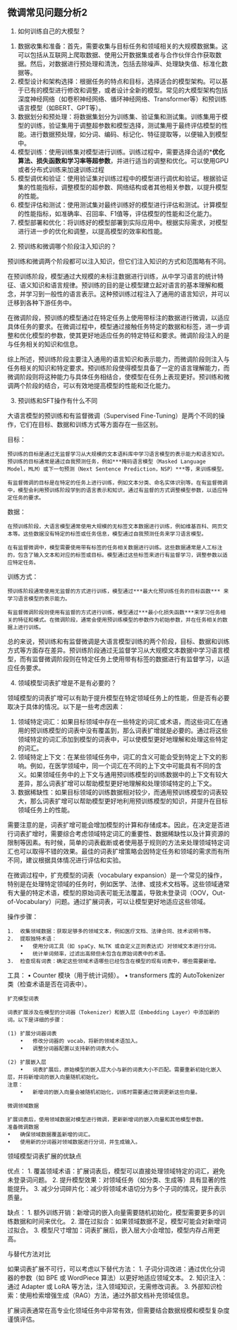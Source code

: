 ## 微调常见问题分析2

1. 如何训练自己的大模型？
   
1) 数据收集和准备：首先，需要收集与目标任务和领域相关的大规模数据集。这可以包括从互联网上爬取数据、使用公开数据集或者与合作伙伴合作获取数据。然后，对数据进行预处理和清洗，包括去除噪声、处理缺失值、标准化数据等。
2) 模型设计和架构选择：根据任务的特点和目标，选择适合的模型架构。可以基于已有的模型进行修改和调整，或者设计全新的模型。常见的大模型架构包括深度神经网络（如卷积神经网络、循环神经网络、Transformer等）和预训练语言模型（如BERT、GPT等）。
3) 数据划分和预处理：将数据集划分为训练集、验证集和测试集。训练集用于模型的训练，验证集用于调整超参数和模型选择，测试集用于最终评估模型的性能。进行数据预处理，如分词、编码、标记化、特征提取等，以便输入到模型中。
4) 模型训练：使用训练集对模型进行训练。训练过程中，需要选择合适的***优化算法、损失函数和学习率等超参数**，并进行适当的调整和优化。可以使用GPU或者分布式训练来加速训练过程
5) 模型调优和验证：使用验证集对训练过程中的模型进行调优和验证。根据验证集的性能指标，调整模型的超参数、网络结构或者其他相关参数，以提升模型的性能。
6) 模型评估和测试：使用测试集对最终训练好的模型进行评估和测试。计算模型的性能指标，如准确率、召回率、F1值等，评估模型的性能和泛化能力。
7) 模型部署和优化：将训练好的模型部署到实际应用中。根据实际需求，对模型进行进一步的优化和调整，以提高模型的效率和性能。

2. 预训练和微调哪个阶段注入知识的？

预训练和微调两个阶段都可以注入知识，但它们注入知识的方式和范围略有不同。

在预训练阶段，模型通过大规模的未标注数据进行训练，从中学习语言的统计特征、语义知识和语言规律。预训练的目的是让模型建立起对语言的基本理解和概念，并学习到一般性的语言表示。这种预训练过程注入了通用的语言知识，并可以迁移到各种下游任务中。

在微调阶段，预训练的模型通过在特定任务上使用带标注的数据进行微调，以适应具体任务的要求。在微调过程中，模型通过接触任务特定的数据和标签，进一步调整和优化模型的参数，使其更好地适应任务的特定特征和要求。微调阶段注入的是与任务相关的知识和信息。

综上所述，预训练阶段主要注入通用的语言知识和表示能力，而微调阶段则注入与任务相关的知识和特定要求。预训练阶段使得模型具备了一定的语言理解能力，而微调阶段则将这种能力与具体任务相结合，使模型在任务上表现更好。预训练和微调两个阶段的结合，可以有效地提高模型的性能和泛化能力。

3. 预训练和SFT操作有什么不同

大语言模型的预训练和有监督微调（Supervised Fine-Tuning）是两个不同的操作，它们在目标、数据和训练方式等方面存在一些区别。

目标：

    预训练的目标是通过无监督学习从大规模的文本语料库中学习语言模型的表示能力和语言知识。预训练的目标通常是通过自我预测任务，例如***掩码语言模型（Masked Language Model，MLM）或下一句预测（Next Sentence Prediction，NSP）***等，来训练模型。

    有监督微调的目标是在特定的任务上进行训练，例如文本分类、命名实体识别等。在有监督微调中，模型会利用预训练阶段学到的语言表示和知识，通过有监督的方式调整模型参数，以适应特定任务的要求。

数据：

    在预训练阶段，大语言模型通常使用大规模的无标签文本数据进行训练，例如维基百科、网页文本等。这些数据没有特定的标签或任务信息，模型通过自我预测任务来学习语言模型。
    
    在有监督微调中，模型需要使用带有标签的任务相关数据进行训练。这些数据通常是人工标注的，包含了输入文本和对应的标签或目标。模型通过这些标签来进行有监督学习，调整参数以适应特定任务。

训练方式：

    预训练阶段通常使用无监督的方式进行训练，模型通过***最大化预训练任务的目标函数*** 来学习语言模型的表示能力。
    
    有监督微调阶段则使用有监督的方式进行训练，模型通过***最小化损失函数***来学习任务相关的特征和模式。在微调阶段，通常会使用预训练模型的参数作为初始参数，并在任务相关的数据上进行训练。

总的来说，预训练和有监督微调是大语言模型训练的两个阶段，目标、数据和训练方式等方面存在差异。预训练阶段通过无监督学习从大规模文本数据中学习语言模型，而有监督微调阶段则在特定任务上使用带有标签的数据进行有监督学习，以适应任务要求。

4. 领域模型词表扩增是不是有必要的？

领域模型的词表扩增可以有助于提升模型在特定领域任务上的性能，但是否有必要取决于具体的情况。以下是一些考虑因素：

1) 领域特定词汇：如果目标领域中存在一些特定的词汇或术语，而这些词汇在通用的预训练模型的词表中没有覆盖到，那么词表扩增就是必要的。通过将这些领域特定的词汇添加到模型的词表中，可以使模型更好地理解和处理这些特定的词汇。
2) 领域特定上下文：在某些领域任务中，词汇的含义可能会受到特定上下文的影响。例如，在医学领域中，同一个词汇在不同的上下文中可能具有不同的含义。如果领域任务中的上下文与通用预训练模型的训练数据中的上下文有较大差异，那么词表扩增可以帮助模型更好地理解和处理领域特定的上下文。
3) 数据稀缺性：如果目标领域的训练数据相对较少，而通用预训练模型的词表较大，那么词表扩增可以帮助模型更好地利用预训练模型的知识，并提升在目标领域任务上的性能。

需要注意的是，词表扩增可能会增加模型的计算和存储成本。因此，在决定是否进行词表扩增时，需要综合考虑领域特定词汇的重要性、数据稀缺性以及计算资源的限制等因素。有时候，简单的词表截断或者使用基于规则的方法来处理领域特定词汇也可以取得不错的效果。最佳的词表扩增策略会因特定任务和领域的需求而有所不同，建议根据具体情况进行评估和实验。

在微调过程中，扩充模型的词表（vocabulary expansion）是一个常见的操作，特别是在处理特定领域的任务时，例如医学、法律、或技术文档等。这些领域通常有大量的特定术语，模型的原始词表可能无法覆盖，导致未登录词（OOV，Out-of-Vocabulary）问题。通过扩展词表，可以让模型更好地适应这些领域。

操作步骤：

	1.	收集领域数据：获取足够多的领域文本，例如医疗文档、法律合同、技术说明书等。
	2.	提取独特术语：
        •	使用分词工具（如 spaCy、NLTK 或自定义正则表达式）对领域文本进行分词。
        •	统计单词频率，过滤出高频但未包含在原始词表中的术语。
	3.	检查现有词表：确定这些领域术语哪些已经包含在模型的现有词表中，哪些需要新增。

工具：
	•	Counter 模块（用于统计词频）。
	•	transformers 库的 AutoTokenizer 类（检查术语是否在词表中）。

    扩充模型词表

    词表扩展涉及在模型的分词器（Tokenizer）和嵌入层（Embedding Layer）中添加新的词。以下是详细的步骤：

    (1) 扩展分词器词表
        •	修改分词器的 vocab，将新的领域术语加入。
        •	调整分词器配置以支持新的词表大小。

    (2) 扩展嵌入层
        •	词表扩展后，原始模型的嵌入层大小与新的词表大小不匹配。需要重新初始化嵌入层，并将新增词的嵌入向量随机初始化。
    注意：
        •	新增词的嵌入向量会被随机初始化，训练时需要通过微调更新这些向量。

    微调领域数据

    扩展词表后，使用领域数据对模型进行微调，更新新增词的嵌入向量和其他模型参数。
    准备微调数据
	•	确保领域数据覆盖新增的词汇。
	•	使用新的分词器对领域数据进行分词，并生成输入。

领域模型词表扩展的优缺点

优点：
	1.	覆盖领域术语：扩展词表后，模型可以直接处理领域特定的词汇，避免未登录词问题。
	2.	提升模型效果：对领域任务（如分类、生成等）具有显著的性能提升。
	3.	减少分词碎片化：减少将领域术语切分为多个子词的情况，提升表示质量。

缺点：
	1.	额外训练开销：新增词的嵌入向量需要随机初始化，模型需要更多的训练数据和时间来优化。
	2.	潜在过拟合：如果领域数据不足，模型可能会对新增词过拟合。
	3.	模型尺寸增加：词表扩展后，嵌入层大小会增加，模型内存占用更高。

与替代方法对比

如果词表扩展不可行，可以考虑以下替代方法：
	1.	子词分词改进：通过优化分词器的参数（如 BPE 或 WordPiece 算法）以更好地适应领域文本。
	2.	知识注入：通过 Adapter 或 LoRA 等方法，注入领域知识，无需修改词表。
	3.	外部知识检索：使用检索增强生成（RAG）方法，通过外部文档补充领域信息。

扩展词表通常在高专业化领域任务中非常有效，但需要结合数据规模和模型复杂度谨慎评估。    


